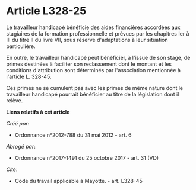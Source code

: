 # Article L328-25

Le travailleur handicapé bénéficie des aides financières accordées aux stagiaires de la formation professionnelle et prévues
par les chapitres Ier à III du titre II du livre VII, sous réserve d'adaptations à leur situation particulière. 

En outre, le travailleur handicapé peut bénéficier, à l'issue de son stage, de primes destinées à faciliter son reclassement
dont le montant et les conditions d'attribution sont déterminés par l'association mentionnée à l'article L. 328-45. 

Ces primes ne se cumulent pas avec les primes de même nature dont le travailleur handicapé pourrait bénéficier au titre de la
législation dont il relève.

**Liens relatifs à cet article**

_Créé par_:

  - Ordonnance n°2012-788 du 31 mai 2012 - art. 6

_Abrogé par_:

  - Ordonnance n°2017-1491 du 25 octobre 2017 - art. 31 (VD)

_Cite_:

  - Code du travail applicable à Mayotte. - art. L328-45
